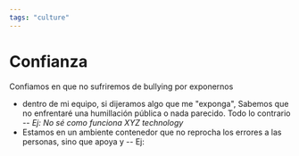 ```yaml
---
tags: "culture"
---
```


# Confianza

Confiamos en que no sufriremos de bullying por exponernos

- dentro de mi equipo, si dijeramos algo que me "exponga", Sabemos que no enfrentaré una humillación pública o nada parecido. Todo lo contrario
-- _Ej: No sé como funciona XYZ technology_
- Estamos en un ambiente contenedor que no reprocha los errores a las personas, sino que apoya y 
-- Ej: 

